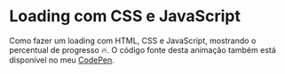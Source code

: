 # Loading com CSS e JavaScript

Como fazer um loading com HTML, CSS e JavaScript, mostrando o percentual de progresso 🔥. O código fonte desta animação também está disponível no meu [CodePen](https://codepen.io/tigercodes/pen/KKaNZLG).

